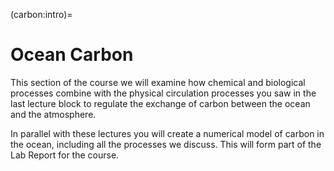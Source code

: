 (carbon:intro)=
# Ocean Carbon

This section of the course we will examine how chemical and biological processes combine with the physical circulation processes you saw in the last lecture block to regulate the exchange of carbon between the ocean and the atmosphere.

In parallel with these lectures you will create a numerical model of carbon in the ocean, including all the processes we discuss. This will form part of the Lab Report for the course.

```{tableofcontents}
```

